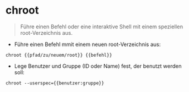 # chroot

> Führe einen Befehl oder eine interaktive Shell mit einem speziellen root-Verzeichnis aus.

- Führe einen Befehl mmit einem neuen root-Verzeichnis aus:

`chroot {{pfad/zu/neuem/root}} {{befehl}}`

- Lege Benutzer und Gruppe (ID oder Name) fest, der benutzt werden soll:

`chroot --userspec={{benutzer:gruppe}}`
